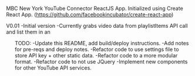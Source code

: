MBC New York YouTube Connector ReactJS App.
Initialized using Create React App. (https://github.com/facebookincubator/create-react-app)

V0.01
-Initial version
-Currently grabs video data from playlistItems API call and list them in an <ul>

TODO:
-Update this README, add build/deploy instructions.
-Add notes for pre-reqs and deploy notes.
-Refactor code to use settings file to store API key + other static data.
-Refactor code to a more modular format.
-Refactor code to not use JQuery
-Implement new components for other YouTube API services.
